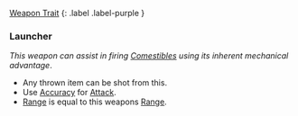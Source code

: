 
[Weapon Trait](Game/Core/Weapon-Traits)
{: .label .label-purple }

### Launcher
*This weapon can assist in firing [Comestibles](Game/Core/Blocks/Comestibles) using its inherent mechanical advantage*.
* Any thrown item can be shot from this.
* Use [Accuracy](Agility#Accuracy) for [Attack](Terminology#Attack).
 * [Range](Game/Core/Weapons#Range) is equal to this weapons [Range](Weapons#Range).